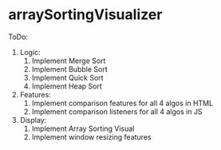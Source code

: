 # arraySortingVisualizer
ToDo:
1. Logic:
    1. Implement Merge Sort
    2. Implement Bubble Sort
    3. Implement Quick Sort
    4. Implement Heap Sort
2. Features:
    1. Implement comparison features for all 4 algos in HTML
    2. Implement comparison listeners for all 4 algos in JS
3. Display:
    1. Implement Array Sorting Visual
    2. Implement window resizing features
